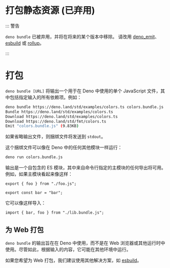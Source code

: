 # 打包静态资源 (已弃用)

::: 警告

`deno bundle` 已被弃用，并将在将来的某个版本中移除。 请改用
[deno_emit](https://github.com/denoland/deno_emit)、
[esbuild](https://esbuild.github.io/) 或 [rollup](https://rollupjs.org)。

:::

# 打包

`deno bundle [URL]` 将输出一个用于在 Deno 中使用的单个 JavaScript
文件，其中包括指定输入的所有依赖项。例如：

```bash
deno bundle https://deno.land/std/examples/colors.ts colors.bundle.js
Bundle https://deno.land/std/examples/colors.ts
Download https://deno.land/std/examples/colors.ts
Download https://deno.land/std/fmt/colors.ts
Emit "colors.bundle.js" (9.83KB)
```

如果省略输出文件，则捆绑文件将发送到 `stdout`。

这个捆绑文件可以像在 Deno 中的任何其他模块一样运行：

```bash
deno run colors.bundle.js
```

输出是一个自包含的 ES
模块，其中来自命令行指定的主模块的任何导出将可用。例如，如果主模块看起来像这样：

```ts, 忽略
export { foo } from "./foo.js";

export const bar = "bar";
```

它可以像这样导入：

```ts, 忽略
import { bar, foo } from "./lib.bundle.js";
```

## 为 Web 打包

`deno bundle` 的输出旨在在 Deno 中使用，而不是在 Web
浏览器或其他运行时中使用。尽管如此，根据输入的内容，它可能在其他环境中运行。

如果您希望为 Web 打包，我们建议使用其他解决方案，如
[esbuild](https://esbuild.github.io/)。
